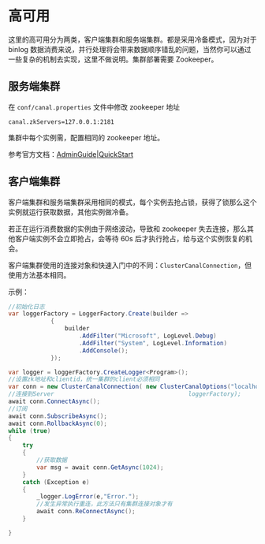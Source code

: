 # 高可用

这里的高可用分为两类，客户端集群和服务端集群。都是采用冷备模式，因为对于 binlog 数据消费来说，并行处理将会带来数据顺序错乱的问题，当然你可以通过一些复杂的机制去实现，这里不做说明。集群部署需要 Zookeeper。

## 服务端集群

在 `conf/canal.properties` 文件中修改 zookeeper 地址

````
canal.zkServers=127.0.0.1:2181
````

集群中每个实例需，配置相同的 zookeeper 地址。

参考官方文档：[AdminGuide](https://github.com/alibaba/canal/wiki/AdminGuide)[|QuickStart](https://github.com/alibaba/canal/wiki/QuickStart)

## 客户端集群

客户端集群和服务端集群采用相同的模式，每个实例去抢占锁，获得了锁那么这个实例就运行获取数据，其他实例做冷备。

若正在运行消费数据的实例由于网络波动，导致和 zookeeper 失去连接，那么其他客户端实例不会立即抢占，会等待 60s 后才执行抢占，给与这个实例恢复的机会。

客户端集群使用的连接对象和快速入门中的不同：`ClusterCanalConnection`，但使用方法基本相同。

示例：

````csharp
//初始化日志
var loggerFactory = LoggerFactory.Create(builder =>
            {
                builder
                    .AddFilter("Microsoft", LogLevel.Debug)
                    .AddFilter("System", LogLevel.Information)
                    .AddConsole();
            });

var logger = loggerFactory.CreateLogger<Program>();
//设置zk地址和clientid，统一集群的client必须相同
var conn = new ClusterCanalConnection( new ClusterCanalOptions("localhost:2181", "12350")
//连接到Server                                      loggerFactory);
await conn.ConnectAsync();
//订阅
await conn.SubscribeAsync();
await conn.RollbackAsync(0);
while (true)
{
    try
    {
        //获取数据
        var msg = await conn.GetAsync(1024);
    }
    catch (Exception e)
    {
        _logger.LogError(e,"Error.");
        //发生异常执行重连，此方法只有集群连接对象才有
        await conn.ReConnectAsync();
    }

}
````


